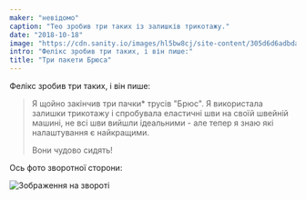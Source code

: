 ```yaml
---
maker: "невідомо"
caption: "Тео зробив три таких із залишків трикотажу."
date: "2018-10-18"
image: "https://cdn.sanity.io/images/hl5bw8cj/site-content/305d6d6adbdad633bc2cd33b0de6f7a199a38c28-3043x2282.jpg"
intro: "Фелікс зробив три таких, і він пише:"
title: "Три пакети Брюса"
---
```


Фелікс зробив три таких, і він пише:

> Я щойно закінчив три пачки* трусів "Брюс". Я використала залишки трикотажу і спробувала еластичні шви на своїй швейній машині, не всі шви вийшли ідеальними - але тепер я знаю які налаштування є найкращими. 
> 
> Вони чудово сидять!

Ось фото зворотної сторони:

![Зображення на звороті](https://posts.freesewing.org/uploads/bruce_three_pack_back_6ed8c9ae38.jpg "Зображення на звороті")
